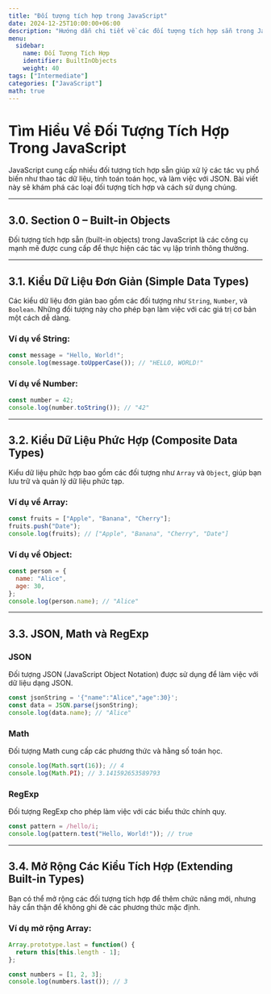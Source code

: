 ```yaml
---
title: "Đối tượng tích hợp trong JavaScript"
date: 2024-12-25T10:00:00+06:00
description: "Hướng dẫn chi tiết về các đối tượng tích hợp sẵn trong JavaScript"
menu:
  sidebar:
    name: Đối Tượng Tích Hợp
    identifier: BuiltInObjects
    weight: 40
tags: ["Intermediate"]
categories: ["JavaScript"]
math: true
---
```


# Tìm Hiểu Về Đối Tượng Tích Hợp Trong JavaScript

JavaScript cung cấp nhiều đối tượng tích hợp sẵn giúp xử lý các tác vụ phổ biến như thao tác dữ liệu, tính toán toán học, và làm việc với JSON. Bài viết này sẽ khám phá các loại đối tượng tích hợp và cách sử dụng chúng.

---

## 3.0. Section 0 – Built-in Objects

Đối tượng tích hợp sẵn (built-in objects) trong JavaScript là các công cụ mạnh mẽ được cung cấp để thực hiện các tác vụ lập trình thông thường.

---

## 3.1. Kiểu Dữ Liệu Đơn Giản (Simple Data Types)

Các kiểu dữ liệu đơn giản bao gồm các đối tượng như `String`, `Number`, và `Boolean`. Những đối tượng này cho phép bạn làm việc với các giá trị cơ bản một cách dễ dàng.

### Ví dụ về String:
```javascript
const message = "Hello, World!";
console.log(message.toUpperCase()); // "HELLO, WORLD!"
```

### Ví dụ về Number:
```javascript
const number = 42;
console.log(number.toString()); // "42"
```

---

## 3.2. Kiểu Dữ Liệu Phức Hợp (Composite Data Types)

Kiểu dữ liệu phức hợp bao gồm các đối tượng như `Array` và `Object`, giúp bạn lưu trữ và quản lý dữ liệu phức tạp.

### Ví dụ về Array:
```javascript
const fruits = ["Apple", "Banana", "Cherry"];
fruits.push("Date");
console.log(fruits); // ["Apple", "Banana", "Cherry", "Date"]
```

### Ví dụ về Object:
```javascript
const person = {
  name: "Alice",
  age: 30,
};
console.log(person.name); // "Alice"
```

---

## 3.3. JSON, Math và RegExp

### JSON
Đối tượng JSON (JavaScript Object Notation) được sử dụng để làm việc với dữ liệu dạng JSON.

```javascript
const jsonString = '{"name":"Alice","age":30}';
const data = JSON.parse(jsonString);
console.log(data.name); // "Alice"
```

### Math
Đối tượng Math cung cấp các phương thức và hằng số toán học.

```javascript
console.log(Math.sqrt(16)); // 4
console.log(Math.PI); // 3.141592653589793
```

### RegExp
Đối tượng RegExp cho phép làm việc với các biểu thức chính quy.

```javascript
const pattern = /hello/i;
console.log(pattern.test("Hello, World!")); // true
```

---

## 3.4. Mở Rộng Các Kiểu Tích Hợp (Extending Built-in Types)

Bạn có thể mở rộng các đối tượng tích hợp để thêm chức năng mới, nhưng hãy cẩn thận để không ghi đè các phương thức mặc định.

### Ví dụ mở rộng Array:
```javascript
Array.prototype.last = function() {
  return this[this.length - 1];
};

const numbers = [1, 2, 3];
console.log(numbers.last()); // 3
```
